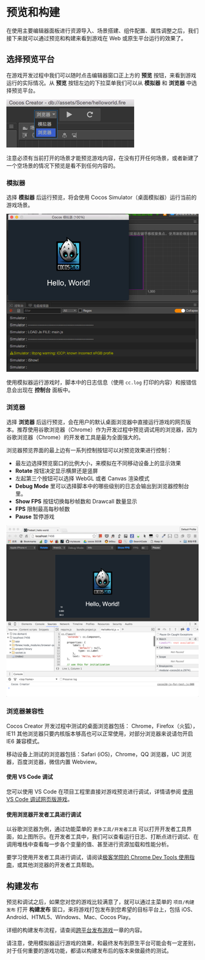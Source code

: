 # 预览和构建

在使用主要编辑器面板进行资源导入、场景搭建、组件配置、属性调整之后，我们接下来就可以通过预览和构建来看到游戏在 Web 或原生平台运行的效果了。

## 选择预览平台

在游戏开发过程中我们可以随时点击编辑器窗口正上方的 **预览** 按钮，来看到游戏运行的实际情况。从 **预览** 按钮左边的下拉菜单我们可以从 **模拟器** 和 **浏览器** 中选择预览平台。

![select platform](preview-build/select-platform.png)

注意必须有当前打开的场景才能预览游戏内容，在没有打开任何场景，或者新建了一个空场景的情况下预览是看不到任何内容的。

### 模拟器

选择 **模拟器** 后运行预览，将会使用 Cocos Simulator（桌面模拟器）运行当前的游戏场景。

![simulator](preview-build/simulator.png)

使用模拟器运行游戏时，脚本中的日志信息（使用 `cc.log` 打印的内容）和报错信息会出现在 **控制台** 面板中。

### 浏览器

选择 **浏览器** 后运行预览，会在用户的默认桌面浏览器中直接运行游戏的网页版本。推荐使用谷歌浏览器（Chrome）作为开发过程中预览调试用的浏览器，因为谷歌浏览器（Chrome）的开发者工具是最为全面强大的。

浏览器预览界面的最上边有一系列控制按钮可以对预览效果进行控制：

- 最左边选择预览窗口的比例大小，来模拟在不同移动设备上的显示效果
- **Rotate** 按钮决定显示横屏还是竖屏
- 左起第三个按钮可以选择 WebGL 或者 Canvas 渲染模式
- **Debug Mode** 里可以选择脚本中的哪些级别的日志会输出到浏览器控制台里。
- **Show FPS** 按钮切换每秒帧数和 Drawcall 数量显示
- **FPS** 限制最高每秒帧数
- **Pause** 暂停游戏

![browser](preview-build/browser.png)

### 浏览器兼容性

Cocos Creator 开发过程中测试的桌面浏览器包括： Chrome，Firefox（火狐），IE11
其他浏览器只要内核版本够高也可以正常使用，对部分浏览器来说请勿开启 IE6 兼容模式。

移动设备上测试的浏览器包括：Safari (iOS)，Chrome，QQ 浏览器，UC 浏览器，百度浏览器，微信内置 Webview。

#### 使用 VS Code 调试

您可以使用 VS Code 在项目工程里直接对游戏预览进行调试，详情请参阅 [使用 VS Code 调试网页版游戏](../coding-setup.md##-vs-code--1)。

#### 使用浏览器开发者工具进行调试

以谷歌浏览器为例，通过功能菜单的 `更多工具/开发者工具` 可以打开开发者工具界面，如上图所示。在开发者工具中，我们可以查看运行日志、打断点进行调试、在调用堆栈中查看每一步各个变量的值、甚至进行资源加载和性能分析。

要学习使用开发者工具进行调试，请阅读[极客学院的 Chrome Dev Tools 使用指南](http://wiki.jikexueyuan.com/project/chrome-devtools/overview.html)，或其他浏览器的开发者工具帮助。

## 构建发布

预览和调试之后，如果您对您的游戏比较满意了，就可以通过主菜单的 `项目/构建发布` 打开 **构建发布** 窗口，来将游戏打包发布到您希望的目标平台上，包括 iOS、Android、HTML5、Windows、Mac、Cocos Play。

详细的构建发布流程，请查阅[跨平台发布游戏](../../publish/index.md)一章的内容。

请注意，使用模拟器运行游戏的效果，和最终发布到原生平台可能会有一定差别，对于任何重要的游戏功能，都请以构建发布后的版本来做最终的测试。